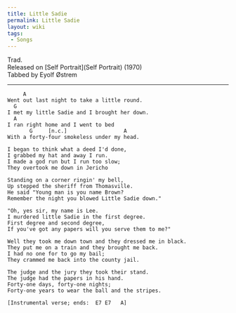 ```yaml
---
title: Little Sadie
permalink: Little Sadie
layout: wiki
tags:
 - Songs
---
```


Trad.  
Released on [Self Portrait](Self Portrait) (1970)  
Tabbed by Eyolf Østrem

* * * * *

         A
    Went out last night to take a little round.
      G
    I met my little Sadie and I brought her down.
      A
    I ran right home and I went to bed
           G     [n.c.]                  A
    With a forty-four smokeless under my head.

    I began to think what a deed I'd done,
    I grabbed my hat and away I run.
    I made a god run but I run too slow;
    They overtook me down in Jericho

    Standing on a corner ringin' my bell,
    Up stepped the sheriff from Thomasville.
    He said "Young man is you name Brown?
    Remember the night you blowed Little Sadie down."

    "Oh, yes sir, my name is Lee.
    I murdered little Sadie in the first degree.
    First degree and second degree,
    If you've got any papers will you serve them to me?"

    Well they took me down town and they dressed me in black.
    They put me on a train and they brought me back.
    I had no one for to go my bail;
    They crammed me back into the county jail.

    The judge and the jury they took their stand.
    The judge had the papers in his hand.
    Forty-one days, forty-one nights;
    Forty-one years to wear the ball and the stripes.

    [Instrumental verse; ends:  E7 E7   A]
